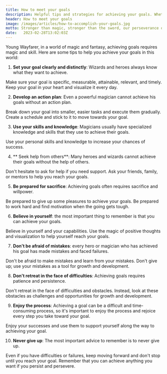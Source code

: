 ```yaml
---
title: How to meet your goals
description: Helpful tips and strategies for achieving your goals. Whether your goal is career advancement, better health or personal development, this page will help you develop an effective plan of action and keep you motivated throughout the process.
header: How to meet your goals
image: /images/articles/how-to-accomplish-your-goals.jpg
motto: Stronger than magic, stronger than the sword, our perseverance overcomes all obstacles! Lift up your heads and keep going forward, achieving your goals until you become true heroes!
date:	2023-02-28T13:02:03Z
---
```

Young Wayfarer, in a world of magic and fantasy, achieving goals requires magic and skill.
Here are some tips to help you achieve your goals in this world:

1. **Set your goal clearly and distinctly**: Wizards and heroes always know what they want to achieve.

Make sure your goal is specific, measurable, attainable, relevant, and timely. Keep your goal in your heart and visualize it every day.

2. **Develop an action plan**: Even a powerful magician cannot achieve his goals without an action plan.

Break down your goal into smaller, easier tasks and execute them gradually. Create a schedule and stick to it to move towards your goal.

3. **Use your skills and knowledge**: Magicians usually have specialized knowledge and skills that they use to achieve their goals.

Use your personal skills and knowledge to increase your chances of success.

4. ** Seek help from others**: Many heroes and wizards cannot achieve their goals without the help of others.

Don't hesitate to ask for help if you need support. Ask your friends, family, or mentors to help you reach your goals.

5. **Be prepared for sacrifice**: Achieving goals often requires sacrifice and willpower.

Be prepared to give up some pleasures to achieve your goals. Be prepared to work hard and find motivation when the going gets tough.

6. **Believe in yourself**: the most important thing to remember is that you can achieve your goals.

Believe in yourself and your capabilities. Use the magic of positive thoughts and visualization to help yourself reach your goals.

7. **Don't be afraid of mistakes**: every hero or magician who has achieved his goal has made mistakes and faced failures.

Don't be afraid to make mistakes and learn from your mistakes. Don't give up; use your mistakes as a tool for growth and development.

8. **Don't retreat in the face of difficulties**: Achieving goals requires patience and persistence.

Don't retreat in the face of difficulties and obstacles. Instead, look at these obstacles as challenges and opportunities for growth and development.

9. **Enjoy the process**: Achieving a goal can be a difficult and time-consuming process, so it's important to enjoy the process and rejoice every step you take toward your goal.

Enjoy your successes and use them to support yourself along the way to achieving your goal.

10. **Never give up**: The most important advice to remember is to never give up.

Even if you have difficulties or failures, keep moving forward and don't stop until you reach your goal. Remember that you can achieve anything you want if you persist and persevere.
